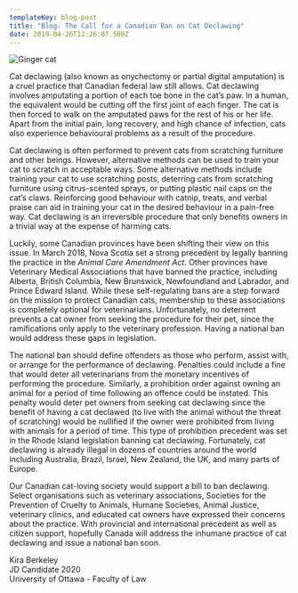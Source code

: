 ```yaml
---
templateKey: blog-post
title: "Blog: The Call for a Canadian Ban on Cat Declawing"
date: 2019-04-26T12:26:07.500Z
---
```

![Ginger cat ](/img/blog-post-april-26.jpg "Blog: The Call for a Canadian Ban on Cat Declawing")

<!--StartFragment-->

Cat declawing (also known as onychectomy or partial digital amputation) is a cruel practice that Canadian federal law still allows. Cat declawing involves amputating a portion of each toe bone in the cat’s paw. In a human, the equivalent would be cutting off the first joint of each finger. The cat is then forced to walk on the amputated paws for the rest of his or her life. Apart from the initial pain, long recovery, and high chance of infection, cats also experience behavioural problems as a result of the procedure.

Cat declawing is often performed to prevent cats from scratching furniture and other beings. However, alternative methods can be used to train your cat to scratch in acceptable ways. Some alternative methods include training your cat to use scratching posts, deterring cats from scratching furniture using citrus-scented sprays, or putting plastic nail caps on the cat’s claws. Reinforcing good behaviour with catnip, treats, and verbal praise can aid in training your cat in the desired behaviour in a pain-free way. Cat declawing is an irreversible procedure that only benefits owners in a trivial way at the expense of harming cats.

Luckily, some Canadian provinces have been shifting their view on this issue. In March 2018, Nova Scotia set a strong precedent by legally banning the practice in the *Animal Care Amendment Act.* Other provinces have Veterinary Medical Associations that have banned the practice, including Alberta, British Columbia, New Brunswick, Newfoundland and Labrador, and Prince Edward Island. While these self-regulating bans are a step forward on the mission to protect Canadian cats, membership to these associations is completely optional for veterinarians. Unfortunately, no deterrent prevents a cat owner from seeking the procedure for their pet, since the ramifications only apply to the veterinary profession. Having a national ban would address these gaps in legislation.

The national ban should define offenders as those who perform, assist with, or arrange for the performance of declawing. Penalties could include a fine that would deter all veterinarians from the monetary incentives of performing the procedure. Similarly, a prohibition order against owning an animal for a period of time following an offence could be instated. This penalty would deter pet owners from seeking cat declawing since the benefit of having a cat declawed (to live with the animal without the threat of scratching) would be nullified if the owner were prohibited from living with animals for a period of time. This type of prohibition precedent was set in the Rhode Island legislation banning cat declawing. Fortunately, cat declawing is already illegal in dozens of countries around the world including Australia, Brazil, Israel, New Zealand, the UK, and many parts of Europe.

Our Canadian cat-loving society would support a bill to ban declawing. Select organisations such as veterinary associations, Societies for the Prevention of Cruelty to Animals, Humane Societies, Animal Justice, veterinary clinics, and educated cat owners have expressed their concerns about the practice. With provincial and international precedent as well as citizen support, hopefully Canada will address the inhumane practice of cat declawing and issue a national ban soon.

Kira Berkeley\
JD Candidate 2020\
University of Ottawa - Faculty of Law

<!--EndFragment-->